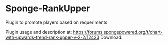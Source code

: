 # Sponge-RankUpper
Plugin to promote players based on requeriments

Plugin usage and description at: https://forums.spongepowered.org/t/chart-with-upwards-trend-rank-upper-v-2-2/12423
Download: 